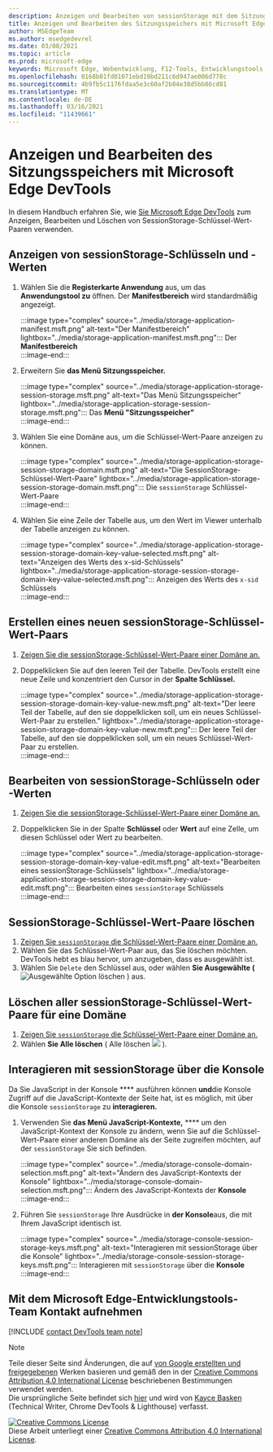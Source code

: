 ```yaml
---
description: Anzeigen und Bearbeiten von sessionStorage mit dem Sitzungsspeicherbereich und der Konsole.
title: Anzeigen und Bearbeiten des Sitzungsspeichers mit Microsoft Edge DevTools
author: MSEdgeTeam
ms.author: msedgedevrel
ms.date: 03/08/2021
ms.topic: article
ms.prod: microsoft-edge
keywords: Microsoft Edge, Webentwicklung, F12-Tools, Entwicklungstools
ms.openlocfilehash: 0168b01fd01071ebd19bd211c6d947ae006d778c
ms.sourcegitcommit: 4b9fb5c1176fdaa5e3c60af2b84e38d5bb86cd81
ms.translationtype: MT
ms.contentlocale: de-DE
ms.lasthandoff: 03/16/2021
ms.locfileid: "11439661"
---
```

<!-- Copyright Kayce Basques 

   Licensed under the Apache License, Version 2.0 (the "License");
   you may not use this file except in compliance with the License.
   You may obtain a copy of the License at

       https://www.apache.org/licenses/LICENSE-2.0

   Unless required by applicable law or agreed to in writing, software
   distributed under the License is distributed on an "AS IS" BASIS,
   WITHOUT WARRANTIES OR CONDITIONS OF ANY KIND, either express or implied.
   See the License for the specific language governing permissions and
   limitations under the License.  -->

# <a name="view-and-edit-session-storage-with-microsoft-edge-devtools"></a>Anzeigen und Bearbeiten des Sitzungsspeichers mit Microsoft Edge DevTools  

In diesem Handbuch erfahren Sie, wie [Sie Microsoft Edge DevTools][MicrosoftEdgeDevTools] zum Anzeigen, Bearbeiten und Löschen von SessionStorage-Schlüssel-Wert-Paaren verwenden. [][MDNSessionStorage]  

## <a name="view-sessionstorage-keys-and-values"></a>Anzeigen von sessionStorage-Schlüsseln und -Werten  

1.  Wählen Sie die **Registerkarte Anwendung** aus, um das **Anwendungstool zu** öffnen.  Der **Manifestbereich** wird standardmäßig angezeigt.  
    
    :::image type="complex" source="../media/storage-application-manifest.msft.png" alt-text="Der Manifestbereich" lightbox="../media/storage-application-manifest.msft.png":::
       Der **Manifestbereich**  
    :::image-end:::  
    
1.  Erweitern Sie **das Menü Sitzungsspeicher.**  
    
    :::image type="complex" source="../media/storage-application-storage-session-storage.msft.png" alt-text="Das Menü Sitzungsspeicher" lightbox="../media/storage-application-storage-session-storage.msft.png":::
       Das **Menü "Sitzungsspeicher"**  
    :::image-end:::  
    
1.  Wählen Sie eine Domäne aus, um die Schlüssel-Wert-Paare anzeigen zu können.  
    
    :::image type="complex" source="../media/storage-application-storage-session-storage-domain.msft.png" alt-text="Die SessionStorage-Schlüssel-Wert-Paare" lightbox="../media/storage-application-storage-session-storage-domain.msft.png":::
       Die `sessionStorage` Schlüssel-Wert-Paare  
    :::image-end:::  
    
1.  Wählen Sie eine Zeile der Tabelle aus, um den Wert im Viewer unterhalb der Tabelle anzeigen zu können.  
    
    :::image type="complex" source="../media/storage-application-storage-session-storage-domain-key-value-selected.msft.png" alt-text="Anzeigen des Werts des x-sid-Schlüssels" lightbox="../media/storage-application-storage-session-storage-domain-key-value-selected.msft.png":::
       Anzeigen des Werts des `x-sid` Schlüssels  
    :::image-end:::  
    
## <a name="create-a-new-sessionstorage-key-value-pair"></a>Erstellen eines neuen sessionStorage-Schlüssel-Wert-Paars  

1.  [Zeigen Sie die sessionStorage-Schlüssel-Wert-Paare einer Domäne an.](#view-sessionstorage-keys-and-values)  
1.  Doppelklicken Sie auf den leeren Teil der Tabelle.  DevTools erstellt eine neue Zeile und konzentriert den Cursor in der **Spalte Schlüssel.**  
    
    :::image type="complex" source="../media/storage-application-storage-session-storage-domain-key-value-new.msft.png" alt-text="Der leere Teil der Tabelle, auf den sie doppelklicken soll, um ein neues Schlüssel-Wert-Paar zu erstellen." lightbox="../media/storage-application-storage-session-storage-domain-key-value-new.msft.png":::
       Der leere Teil der Tabelle, auf den sie doppelklicken soll, um ein neues Schlüssel-Wert-Paar zu erstellen.  
    :::image-end:::  
    
## <a name="edit-sessionstorage-keys-or-values"></a>Bearbeiten von sessionStorage-Schlüsseln oder -Werten  

1.  [Zeigen Sie die sessionStorage-Schlüssel-Wert-Paare einer Domäne an.](#view-sessionstorage-keys-and-values)  
1.  Doppelklicken Sie in der Spalte **Schlüssel** oder **Wert** auf eine Zelle, um diesen Schlüssel oder Wert zu bearbeiten.  
    
    :::image type="complex" source="../media/storage-application-storage-session-storage-domain-key-value-edit.msft.png" alt-text="Bearbeiten eines sessionStorage-Schlüssels" lightbox="../media/storage-application-storage-session-storage-domain-key-value-edit.msft.png":::
       Bearbeiten eines `sessionStorage` Schlüssels  
    :::image-end:::  
    
## <a name="delete-sessionstorage-key-value-pairs"></a>SessionStorage-Schlüssel-Wert-Paare löschen  

1.  [Zeigen Sie `sessionStorage` die Schlüssel-Wert-Paare einer Domäne an.](#view-sessionstorage-keys-and-values)  
1.  Wählen Sie das Schlüssel-Wert-Paar aus, das Sie löschen möchten.  DevTools hebt es blau hervor, um anzugeben, dass es ausgewählt ist.  
1.  Wählen Sie `Delete` den Schlüssel aus, oder wählen **Sie Ausgewählte \(** ![ Ausgewählte Option löschen ](../media/delete-icon.msft.png) \) aus.  
    
## <a name="delete-all-sessionstorage-key-value-pairs-for-a-domain"></a>Löschen aller sessionStorage-Schlüssel-Wert-Paare für eine Domäne  

1.  [Zeigen Sie `sessionStorage` die Schlüssel-Wert-Paare einer Domäne an.](#view-sessionstorage-keys-and-values)  
1.  Wählen **Sie Alle löschen** \( Alle löschen ![ ](../media/clear-icon.msft.png) \).  
    
## <a name="interact-with-sessionstorage-from-the-console"></a>Interagieren mit sessionStorage über die Konsole  

Da Sie JavaScript in der Konsole **** ausführen können **und**die Konsole Zugriff auf die JavaScript-Kontexte der Seite hat, ist es möglich, mit über die Konsole `sessionStorage` zu **interagieren.**  

1.  Verwenden Sie **das Menü JavaScript-Kontexte,** **** um den JavaScript-Kontext der Konsole zu ändern, wenn Sie auf die Schlüssel-Wert-Paare einer anderen Domäne als der Seite zugreifen möchten, auf der `sessionStorage` Sie sich befinden.  
    
    :::image type="complex" source="../media/storage-console-domain-selection.msft.png" alt-text="Ändern des JavaScript-Kontexts der Konsole" lightbox="../media/storage-console-domain-selection.msft.png":::
       Ändern des JavaScript-Kontexts der **Konsole**  
    :::image-end:::  
    
1.  Führen Sie `sessionStorage` Ihre Ausdrücke in **der Konsole**aus, die mit Ihrem JavaScript identisch ist.  
    
    :::image type="complex" source="../media/storage-console-session-storage-keys.msft.png" alt-text="Interagieren mit sessionStorage über die Konsole" lightbox="../media/storage-console-session-storage-keys.msft.png":::
       Interagieren mit `sessionStorage` über die **Konsole**  
    :::image-end:::  
    
## <a name="getting-in-touch-with-the-microsoft-edge-devtools-team"></a>Mit dem Microsoft Edge-Entwicklungstools-Team Kontakt aufnehmen  

[!INCLUDE [contact DevTools team note](../includes/contact-devtools-team-note.md)]  

<!-- links -->  

[MicrosoftEdgeDevTools]: ../../devtools-guide-chromium/index.md "Microsoft Edge (Chromium) Entwicklertools | Microsoft Docs"  

[MDNSessionStorage]: https://developer.mozilla.org/docs/Web/API/Window/sessionStorage "Window.sessionStorage | MDN"  

> [!NOTE]
> Teile dieser Seite sind Änderungen, die auf [von Google erstellten und freigegebenen][GoogleSitePolicies] Werken basieren und gemäß den in der [Creative Commons Attribution 4.0 International License][CCA4IL] beschriebenen Bestimmungen verwendet werden.  
> Die ursprüngliche Seite befindet sich [hier](https://developers.google.com/web/tools/chrome-devtools/storage/sessionstorage) und wird von [Kayce Basken][KayceBasques] \(Technical Writer, Chrome DevTools \& Lighthouse\) verfasst.  

[![Creative Commons License][CCby4Image]][CCA4IL]  
Diese Arbeit unterliegt einer [Creative Commons Attribution 4.0 International License][CCA4IL].  

[CCA4IL]: https://creativecommons.org/licenses/by/4.0  
[CCby4Image]: https://i.creativecommons.org/l/by/4.0/88x31.png  
[GoogleSitePolicies]: https://developers.google.com/terms/site-policies  
[KayceBasques]: https://developers.google.com/web/resources/contributors/kaycebasques  
